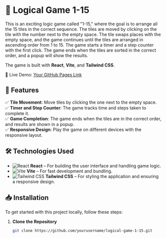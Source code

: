 # 🧩 Logical Game 1-15

This is an exciting logic game called "1-15," where the goal is to arrange all the 15 tiles in the correct sequence. The tiles are moved by clicking on the tile with the number next to the empty space. The tile swaps places with the empty space, and the game continues until the tiles are arranged in ascending order from 1 to 15. The game starts a timer and a step counter with the first click. The game ends when the tiles are sorted in the correct order, and a popup will show the results.

The game is built with **React**, **Vite**, and **Tailwind CSS**.

🔗 Live Demo: [Your GitHub Pages Link](https://yourusername.github.io/logical-game-1-15/)

## 🚀 Features

✅ **Tile Movement**: Move tiles by clicking the one next to the empty space.  
✅ **Timer and Step Counter**: The game tracks time and steps taken to complete it.  
✅ **Game Completion**: The game ends when the tiles are in the correct order, and results are shown in a popup.  
✅ **Responsive Design**: Play the game on different devices with the responsive layout.

## 🛠️ Technologies Used

- ![React](https://img.shields.io/badge/React-232F3E?style=for-the-badge&logo=react&logoColor=61DAFB) **React** – For building the user interface and handling game logic.  
- ![Vite](https://img.shields.io/badge/Vite-232F3E?style=for-the-badge&logo=vite&logoColor=FFD700) **Vite** – For fast development and bundling.  
- ![Tailwind CSS](https://img.shields.io/badge/Tailwind_CSS-232F3E?style=for-the-badge&logo=tailwindcss&logoColor=38B2AC) **Tailwind CSS** – For styling the application and ensuring a responsive design.  

## 📥 Installation

To get started with this project locally, follow these steps:

1. **Clone the Repository**  

   ```bash
   git clone https://github.com/yourusername/logical-game-1-15.git

